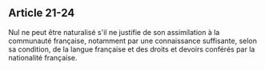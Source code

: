 Article 21-24
----
Nul ne peut être naturalisé s'il ne justifie de son assimilation à la communauté
française, notamment par une connaissance suffisante, selon sa condition, de la
langue française et des droits et devoirs conférés par la nationalité française.
